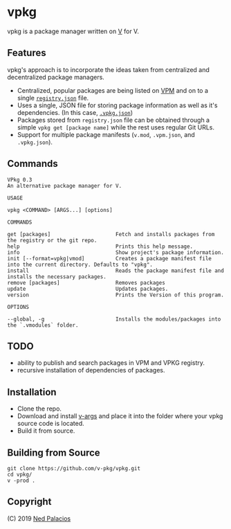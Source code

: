 # vpkg 
vpkg is a package manager written on [V](https://github.com/vlang/v) for V.

## Features
vpkg's approach is to incorporate the ideas taken from centralized and decentralized package managers.
- Centralized, popular packages are being listed on [VPM](https://vpm.vlang.io) and on to a single [`registry.json`](https://github.com/v-pkg/registry/tree/master/registry.json) file.
- Uses a single, JSON file for storing package information as well as it's dependencies. (In this case, [`.vpkg.json`](.vpkg.json))
- Packages stored from `registry.json` file can be obtained through a simple `vpkg get [package name]` while the rest uses regular Git URLs.
- Support for multiple package manifests (`v.mod`, `.vpm.json`, and `.vpkg.json`).

## Commands
```
VPkg 0.3
An alternative package manager for V.

USAGE

vpkg <COMMAND> [ARGS...] [options]

COMMANDS

get [packages]                     Fetch and installs packages from the registry or the git repo.
help                               Prints this help message.
info                               Show project's package information.
init [--format=vpkg|vmod]          Creates a package manifest file into the current directory. Defaults to "vpkg".
install                            Reads the package manifest file and installs the necessary packages.
remove [packages]                  Removes packages
update                             Updates packages.
version                            Prints the Version of this program.

OPTIONS

--global, -g                       Installs the modules/packages into the `.vmodules` folder.
```

## TODO
- ability to publish and search packages in VPM and VPKG registry.
- recursive installation of dependencies of packages.

## Installation
- Clone the repo.
- Download and install [v-args](https://github.com/nedpals/v-args) and place it into the folder where your vpkg source code is located.
- Build it from source.

## Building from Source
```
git clone https://github.com/v-pkg/vpkg.git
cd vpkg/
v -prod .
```


## Copyright
(C) 2019 [Ned Palacios](https://github.com/nedpals)
